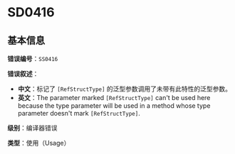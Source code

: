 ﻿# SD0416
## 基本信息

**错误编号**：`SS0416`

**错误叙述**：

* **中文**：标记了 `[RefStructType]` 的泛型参数调用了未带有此特性的泛型参数。
* **英文**：The parameter marked `[RefStructType]` can't be used here because the type parameter will be used in a method whose type parameter doesn't mark `[RefStructType]`.

**级别**：编译器错误

**类型**：使用（Usage）
